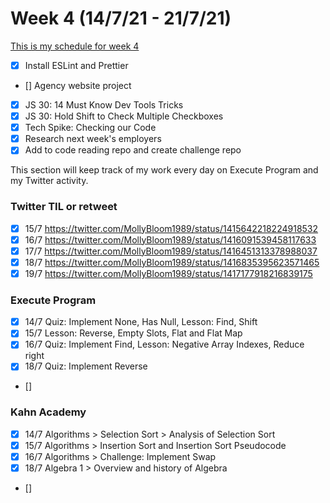 # Week 4 (14/7/21 - 21/7/21)

[This is my schedule for week 4](https://learn.foundersandcoders.com/course/syllabus/pre-app-5/schedule/)

- [x] Install ESLint and Prettier
- [] Agency website project
- [x] JS 30: 14 Must Know Dev Tools Tricks
- [x] JS 30: Hold Shift to Check Multiple Checkboxes
- [x] Tech Spike: Checking our Code
- [x] Research next week's employers
- [x] Add to code reading repo and create challenge repo

This section will keep track of my work every day on Execute Program and my Twitter activity.

### Twitter TIL or retweet

- [x] 15/7 https://twitter.com/MollyBloom1989/status/1415642218224918532
- [x] 16/7 https://twitter.com/MollyBloom1989/status/1416091539458117633
- [x] 17/7 https://twitter.com/MollyBloom1989/status/1416451313378988037
- [x] 18/7 https://twitter.com/MollyBloom1989/status/1416835395623571465
- [x] 19/7 https://twitter.com/MollyBloom1989/status/1417177918216839175

### Execute Program

- [x] 14/7 Quiz: Implement None, Has Null, Lesson: Find, Shift
- [x] 15/7 Lesson: Reverse, Empty Slots, Flat and Flat Map
- [x] 16/7 Quiz: Implement Find, Lesson: Negative Array Indexes, Reduce right
- [x] 18/7 Quiz: Implement Reverse
- []

### Kahn Academy

- [x] 14/7 Algorithms > Selection Sort > Analysis of Selection Sort
- [x] 15/7 Algorithms > Insertion Sort and Insertion Sort Pseudocode
- [x] 16/7 Algorithms > Challenge: Implement Swap
- [x] 18/7 Algebra 1 > Overview and history of Algebra
- []
